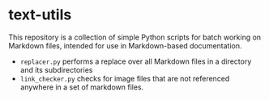 # text-utils

This repository is a collection of simple Python scripts for batch working on Markdown files,
intended for use in Markdown-based documentation.

- `replacer.py` performs a replace over all Markdown files in a directory and its subdirectories
- `link_checker.py` checks for image files that are not referenced anywhere in a set of markdown files.
